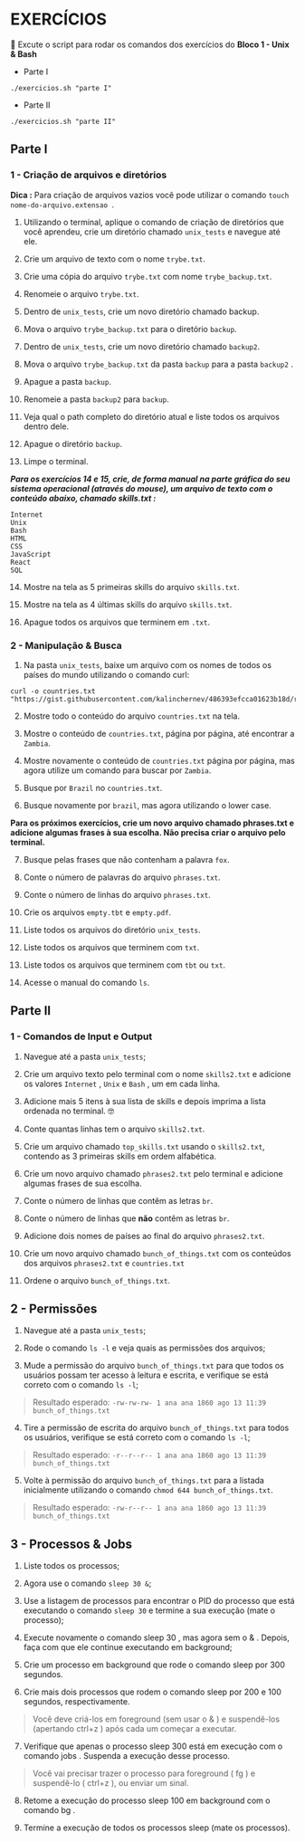 # EXERCÍCIOS  

 🚀 Excute o script para rodar os comandos dos exercícios do **Bloco 1 - Unix & Bash**  

 * Parte I
 ```
 ./exercicios.sh "parte I"
 ```
 * Parte II
 ```
 ./exercicios.sh "parte II"
 ```

## Parte I

### 1 - Criação de arquivos e diretórios  

**Dica :**  Para criação de arquivos vazios você pode utilizar o comando `touch nome-do-arquivo.extensao `.  

1. Utilizando o terminal, aplique o comando de criação de diretórios que você aprendeu, crie um diretório chamado `unix_tests` e navegue até ele.  

2. Crie um arquivo de texto com o nome `trybe.txt`.  

3. Crie uma cópia do arquivo `trybe.txt` com nome `trybe_backup.txt`.  

4. Renomeie o arquivo `trybe.txt`.  

5. Dentro de `unix_tests`, crie um novo diretório chamado backup.   

6. Mova o arquivo `trybe_backup.txt` para o diretório `backup`.  

7. Dentro de `unix_tests`, crie um novo diretório chamado `backup2`.  

8. Mova o arquivo `trybe_backup.txt` da pasta `backup` para a pasta `backup2` .  

9. Apague a pasta `backup`.  

10. Renomeie a pasta `backup2` para `backup`.  

11. Veja qual o path completo do diretório atual e liste todos os arquivos dentro dele.  

12. Apague o diretório `backup`.  

13. Limpe o terminal.  

***Para os exercícios 14 e 15, crie, de forma manual na parte gráfica do seu sistema operacional (através do mouse), um arquivo de texto com o conteúdo abaixo, chamado skills.txt :***  

```
Internet
Unix
Bash
HTML
CSS
JavaScript
React
SQL
```  

14. Mostre na tela as 5 primeiras skills do arquivo `skills.txt`.  

15. Mostre na tela as 4 últimas skills do arquivo `skills.txt`.  

16. Apague todos os arquivos que terminem em `.txt`.  

### 2 - Manipulação & Busca  

1. Na pasta `unix_tests`, baixe um arquivo com os nomes de todos os países do mundo utilizando o comando curl:  

```  
curl -o countries.txt "https://gist.githubusercontent.com/kalinchernev/486393efcca01623b18d/raw/daa24c9fea66afb7d68f8d69f0c4b8eeb9406e83/countries"
```  

2. Mostre todo o conteúdo do arquivo `countries.txt` na tela.  

3. Mostre o conteúdo de `countries.txt`, página por página, até encontrar a `Zambia`.  

4. Mostre novamente o conteúdo de `countries.txt` página por página, mas agora utilize um comando para buscar por `Zambia`.  

5. Busque por `Brazil` no `countries.txt`.  

6. Busque novamente por `brazil`, mas agora utilizando o lower case.  

**Para os próximos exercícios, crie um novo arquivo chamado phrases.txt e adicione algumas frases à sua escolha. Não precisa criar o arquivo pelo terminal.**  

7. Busque pelas frases que não contenham a palavra `fox`.  

8. Conte o número de palavras do arquivo `phrases.txt`.  

9. Conte o número de linhas do arquivo `phrases.txt`.   
 
10. Crie os arquivos `empty.tbt` e `empty.pdf`.  

11. Liste todos os arquivos do diretório `unix_tests`.  

12. Liste todos os arquivos que terminem com `txt`.  

13. Liste todos os arquivos que terminem com `tbt` ou `txt`.  

14. Acesse o manual do comando `ls`.  

## Parte II  

### 1 - Comandos de Input e Output  

1. Navegue até a pasta `unix_tests`;  

2. Crie um arquivo texto pelo terminal com o nome `skills2.txt` e adicione os valores `Internet` , `Unix` e `Bash` , um em cada linha.  

3. Adicione mais 5 itens à sua lista de skills e depois imprima a lista ordenada no terminal. 🤓  

4. Conte quantas linhas tem o arquivo `skills2.txt`.  

5. Crie um arquivo chamado `top_skills.txt` usando o `skills2.txt`, contendo as 3 primeiras skills em ordem alfabética.  

6. Crie um novo arquivo chamado `phrases2.txt` pelo terminal e adicione algumas frases de sua escolha.  

7. Conte o número de linhas que contêm as letras `br`.  

8. Conte o número de linhas que **não** contêm as letras `br`.  

9. Adicione dois nomes de países ao final do arquivo `phrases2.txt`.  

10. Crie um novo arquivo chamado `bunch_of_things.txt` com os conteúdos dos arquivos `phrases2.txt` e `countries.txt`

11. Ordene o arquivo `bunch_of_things.txt`.  

## 2 - Permissões

1. Navegue até a pasta `unix_tests`;

2. Rode o comando `ls -l` e veja quais as permissões dos arquivos;

3. Mude a permissão do arquivo `bunch_of_things.txt` para que todos os usuários possam ter acesso à leitura e escrita, e verifique se está correto com o comando `ls -l`;

> Resultado esperado: `-rw-rw-rw- 1 ana ana 1860 ago 13 11:39 bunch_of_things.txt`

4. Tire a permissão de escrita do arquivo `bunch_of_things.txt` para todos os usuários, verifique se está correto com o comando `ls -l`;

> Resultado esperado: `-r--r--r-- 1 ana ana 1860 ago 13 11:39 bunch_of_things.txt`

5. Volte à permissão do arquivo `bunch_of_things.txt` para a listada inicialmente utilizando o comando `chmod 644 bunch_of_things.txt`.

> Resultado esperado: `-rw-r--r-- 1 ana ana 1860 ago 13 11:39 bunch_of_things.txt`

## 3 - Processos & Jobs  

1. Liste todos os processos;

2. Agora use o comando `sleep 30 &`;

3. Use a listagem de processos para encontrar o PID do processo que está executando o comando `sleep 30` e termine a sua execução (mate o processo);

4. Execute novamente o comando sleep 30 , mas agora sem o & . Depois, faça com que ele continue executando em background;

5. Crie um processo em background que rode o comando sleep por 300 segundos.

6. Crie mais dois processos que rodem o comando sleep por 200 e 100 segundos, respectivamente.

> Você deve criá-los em foreground (sem usar o & ) e suspendê-los (apertando ctrl+z ) após cada um começar a executar.

7. Verifique que apenas o processo sleep 300 está em execução com o comando jobs . Suspenda a execução desse processo.

> Você vai precisar trazer o processo para foreground ( fg ) e suspendê-lo ( ctrl+z ), ou enviar um sinal.

8. Retome a execução do processo sleep 100 em background com o comando bg .

9. Termine a execução de todos os processos sleep (mate os processos).